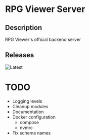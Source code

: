 # RPG Viewer Server

## Description

RPG Viewer's official backend server

## Releases

![Latest](https://img.shields.io/github/v/release/ItharDev/RPG-Viewer-Server?label=Latest)

# TODO
- Logging levels
- Cleanup modules
- Documentation
- Docker configuration
    - compose
    - nvmrc
- Fix schema names